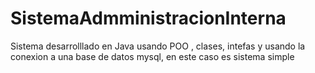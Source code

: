 # SistemaAdmministracionInterna
Sistema desarrolllado en Java usando POO , clases, intefas y usando la conexion a una base de datos mysql, en este caso es sistema simple
